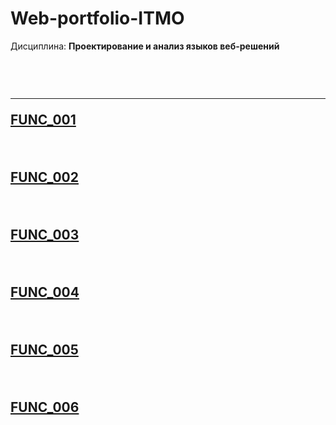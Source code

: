 # Web-portfolio-ITMO
Дисциплина: <b>Проектирование и анализ языков веб-решений</b><h2>
<br>
<hr>
<p><a href="https://kodaktor.ru/task_func_c0eae">FUNC_001</a></p>
<br>
<p><a href="https://kodaktor.ru/func_d6511">FUNC_002</a></p>
<br>
<p><a href="https://kodaktor.ru/func_0968f">FUNC_003</a></p>
<br>
<p><a href="https://kodaktor.ru/func_385ca">FUNC_004</a></p>
<br>
<p><a href="https://kodaktor.ru/func_8f230">FUNC_005</a></p>
<br>
<p><a href="https://kodaktor.ru/func_a0a2a">FUNC_006</a></p>

